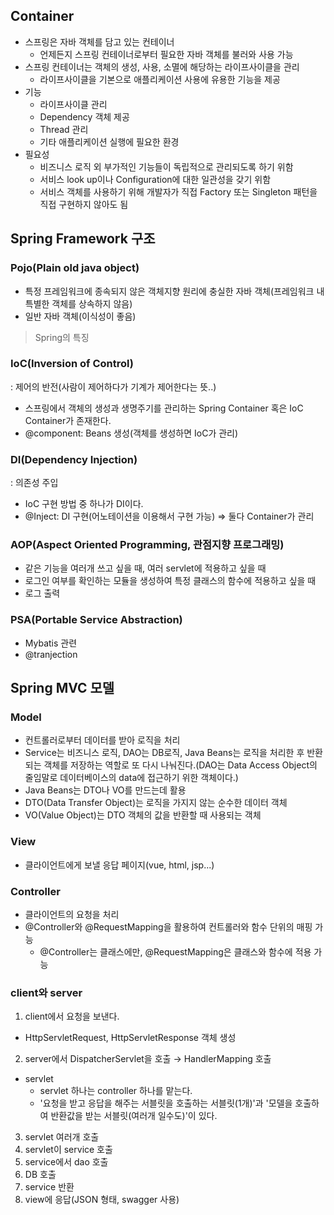 ## Container
- 스프링은 자바 객체를 담고 있는 컨테이너
  - 언제든지 스프링 컨테이너로부터 필요한 자바 객체를 불러와 사용 가능
- 스프링 컨테이너는 객체의 생성, 사용, 소멸에 해당하는 라이프사이클을 관리
  - 라이프사이클을 기본으로 애플리케이션 사용에 유용한 기능을 제공
- 기능
  - 라이프사이클 관리
  - Dependency 객체 제공
  - Thread 관리
  - 기타 애플리케이션 실행에 필요한 환경
- 필요성
  - 비즈니스 로직 외 부가적인 기능들이 독립적으로 관리되도록 하기 위함
  - 서비스 look up이나 Configuration에 대한 일관성을 갖기 위함
  - 서비스 객체를 사용하기 위해 개발자가 직접 Factory 또는 Singleton 패턴을 직접 구현하지 않아도 됨

## Spring Framework 구조

### Pojo(Plain old java object)
- 특정 프레임워크에 종속되지 않은 객체지향 원리에 충실한 자바 객체(프레임워크 내 특별한 객체를 상속하지 않음)
- 일반 자바 객체(이식성이 좋음)

> Spring의 특징

### IoC(Inversion of Control)
: 제어의 반전(사람이 제어하다가 기계가 제어한다는 뜻..)
- 스프링에서 객체의 생성과 생명주기를 관리하는 Spring Container 혹은 IoC Container가 존재한다.
- @component: Beans 생성(객체를 생성하면 IoC가 관리)
  
### DI(Dependency Injection) 
  : 의존성 주입
- IoC 구현 방법 중 하나가 DI이다.
- @Inject: DI 구현(어노테이션을 이용해서 구현 가능)
  ⇒ 둘다 Container가 관리

### AOP(Aspect Oriented Programming, 관점지향 프로그래밍)
- 같은 기능을 여러개 쓰고 싶을 때, 여러 servlet에 적용하고 싶을 때
- 로그인 여부를 확인하는 모듈을 생성하여 특정 클래스의 함수에 적용하고 싶을 때
- 로그 출력

### PSA(Portable Service Abstraction)
- Mybatis 관련
- @tranjection

## Spring MVC 모델
### Model
- 컨트롤러로부터 데이터를 받아 로직을 처리
- Service는 비즈니스 로직, DAO는 DB로직, Java Beans는 로직을 처리한 후 반환되는 객체를 저장하는 역할로 또 다시 나눠진다.(DAO는 Data Access Object의 줄임말로 데이터베이스의 data에 접근하기 위한 객체이다.)
- Java Beans는 DTO나 VO를 만드는데 활용
- DTO(Data Transfer Object)는 로직을 가지지 않는 순수한 데이터 객체
- VO(Value Object)는 DTO 객체의 값을 반환할 때 사용되는 객체

### View
- 클라이언트에게 보낼 응답 페이지(vue, html, jsp...)

### Controller
- 클라이언트의 요청을 처리
- @Controller와 @RequestMapping을 활용하여 컨트롤러와 함수 단위의 매핑 가능
  - @Controller는 클래스에만, @RequestMapping은 클래스와 함수에 적용 가능

### client와 server
1. client에서 요청을 보낸다.
- HttpServletRequest, HttpServletResponse 객체 생성
2. server에서 DispatcherServlet을 호출 → HandlerMapping 호출
- servlet
  - servlet 하나는 controller 하나를 맡는다.
  - '요청을 받고 응답을 해주는 서블릿을 호출하는 서블릿(1개)'과 '모델을 호출하여 반환값을 받는 서블릿(여러개 일수도)'이 있다.
3. servlet 여러개 호출
4. servlet이 service 호출
5. service에서 dao 호출
6. DB 호출
7. service 반환
8. view에 응답(JSON 형태, swagger 사용)